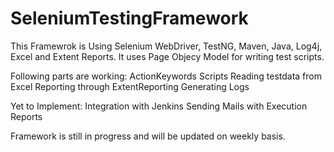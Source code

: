 # SeleniumTestingFramework

This Framewrok is Using Selenium WebDriver, TestNG, Maven, Java, Log4j, Excel and Extent Reports. It uses Page Objecy Model for writing test scripts. 

Following parts are working:
ActionKeywords
Scripts
Reading testdata from Excel
Reporting through ExtentReporting
Generating Logs

Yet to Implement:
Integration with Jenkins
Sending Mails with Execution Reports

Framework is still in progress and will be updated on weekly basis.
